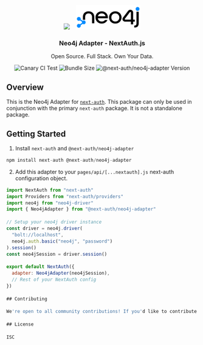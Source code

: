 <p align="center">
   <br/>
   <a href="https://next-auth.js.org" target="_blank"><img height="64px" src="https://next-auth.js.org/img/logo/logo-sm.png" /></a>&nbsp;&nbsp;&nbsp;&nbsp;<img height="64px" src="./logo.svg" />
   <h3 align="center"><b>Neo4j Adapter</b> - NextAuth.js</h3>
   <p align="center">
   Open Source. Full Stack. Own Your Data.
   </p>
   <p align="center" style="align: center;">
      <img src="https://github.com/nextauthjs/adapters/actions/workflows/canary.yml/badge.svg" alt="Canary CI Test" />
      <img src="https://img.shields.io/bundlephobia/minzip/@next-auth/neo4j-adapter" alt="Bundle Size"/>
      <img src="https://img.shields.io/npm/v/@next-auth/neo4j-adapter" alt="@next-auth/neo4j-adapter Version" />
   </p>
</p>

## Overview

This is the Neo4j Adapter for [`next-auth`](https://next-auth.js.org). This package can only be used in conjunction with the primary `next-auth` package. It is not a standalone package.

## Getting Started

1. Install `next-auth` and `@next-auth/neo4j-adapter`

```js
npm install next-auth @next-auth/neo4j-adapter
```

2. Add this adapter to your `pages/api/[...nextauth].js` next-auth configuration object.

```js
import NextAuth from "next-auth"
import Providers from "next-auth/providers"
import neo4j from "neo4j-driver"
import { Neo4jAdapter } from "@next-auth/neo4j-adapter"

// Setup your neo4j driver instance
const driver = neo4j.driver(
  "bolt://localhost",
  neo4j.auth.basic("neo4j", "password")
).session()
const neo4jSession = driver.session()

export default NextAuth({
  adapter: Neo4jAdapter(neo4jSession),
  // Rest of your NextAuth config
})

## Contributing

We're open to all community contributions! If you'd like to contribute in any way, please first read our [Contributing Guide](https://github.com/nextauthjs/adapters/blob/canary/CONTRIBUTING.md).

## License

ISC
